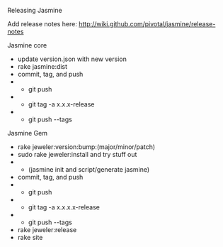 Releasing Jasmine

Add release notes here:
  http://wiki.github.com/pivotal/jasmine/release-notes

Jasmine core

* update version.json with new version
* rake jasmine:dist
* commit, tag, and push
* * git push
* * git tag -a x.x.x-release
* * git push --tags

Jasmine Gem

* rake jeweler:version:bump:(major/minor/patch)
* sudo rake jeweler:install and try stuff out
* * (jasmine init and script/generate jasmine)
* commit, tag, and push
* * git push
* * git tag -a x.x.x.x-release
* * git push --tags
* rake jeweler:release
* rake site
